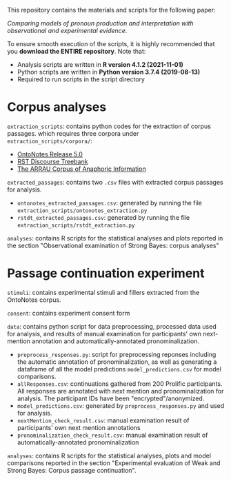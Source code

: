 This repository contains the materials and scripts for the following paper:

*Comparing models of pronoun production and interpretation with observational and experimental evidence*.

To ensure smooth execution of the scripts, it is highly recommended that you **download the ENTIRE repository**. Note that:
 * Analysis scripts are written in __R version 4.1.2 (2021-11-01)__
 * Python scripts are written in __Python version 3.7.4 (2019-08-13)__ 
 * Required to run scripts in the script directory



# Corpus analyses

`extraction_scripts`: contains python codes for the extraction of corpus passages. which requires three corpora under `extraction_scripts/corpora/`: 
* [OntoNotes Release 5.0](https://catalog.ldc.upenn.edu/LDC2013T19)
* [RST Discourse Treebank](https://catalog.ldc.upenn.edu/LDC2002T07)
* [The ARRAU Corpus of Anaphoric Information](https://catalog.ldc.upenn.edu/LDC2013T22)

`extracted_passages`: contains two `.csv` files with extracted corpus passages for analysis. 
* `ontonotes_extracted_passages.csv`: generated by running the file `extraction_scripts/ontonotes_extraction.py`
* `rstdt_extracted_passages.csv`: generated by running the file `extraction_scripts/rstdt_extraction.py`

`analyses`: contains R scripts for the statistical analyses and plots reported in the section "Observational examination of Strong Bayes: corpus analyses"  



# Passage continuation experiment

`stimuli`: contains experimental stimuli and fillers extracted from the OntoNotes corpus.

`consent`: contains experiment consent form 

`data`: contains python script for data preprocessing, processed data used for analysis, and results of manual examination for participants' own next-mention annotation and automatically-annotated pronominalization.  
* `preprocess_responses.py`: script for preprocessing reponses including the automatic annotation of pronominalization, as well as generating a dataframe of all the model predictions `model_predictions.csv` for model comparisons. 
* `allResponses.csv`: continuations gathered from 200 Prolific participants. All responses are annotated with next mention and pronominalization for analysis. The participant IDs have been "encrypted"/anonymized.
* `model_predictions.csv`: generated by `preprocess_responses.py` and used for analysis.
* `nextMention_check_result.csv`: manual examination result of participants' own next mention annotations
* `pronominalization_check_result.csv`: manual examination result of automatically-annotated pronominalization

`analyses`: contains R scripts for the statistical analyses, plots and model comparisons reported in the section "Experimental evaluation of Weak and Strong Bayes: Corpus passage continuation".  


